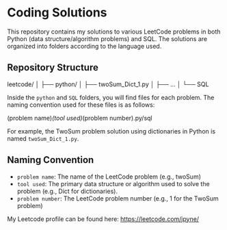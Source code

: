 # Coding Solutions

This repository contains my solutions to various LeetCode problems in both Python (data structure/algorithm problems) and SQL. The solutions are organized into folders according to the language used.

## Repository Structure
leetcode/
│
├── python/
│ ├── twoSum_Dict_1.py
│ ├── ...
│
└── SQL

Inside the `python` and `SQL` folders, you will find files for each problem. The naming convention used for these files is as follows:

(problem name)_(tool used)_(problem number).py/sql


For example, the TwoSum problem solution using dictionaries in Python is named `twoSum_Dict_1.py`.

## Naming Convention

- `problem name`: The name of the LeetCode problem (e.g., twoSum)
- `tool used`: The primary data structure or algorithm used to solve the problem (e.g., Dict for dictionaries).
- `problem number`: The LeetCode problem number (e.g., 1 for the TwoSum problem)

My Leetcode profile can be found here:
https://leetcode.com/jpyne/
